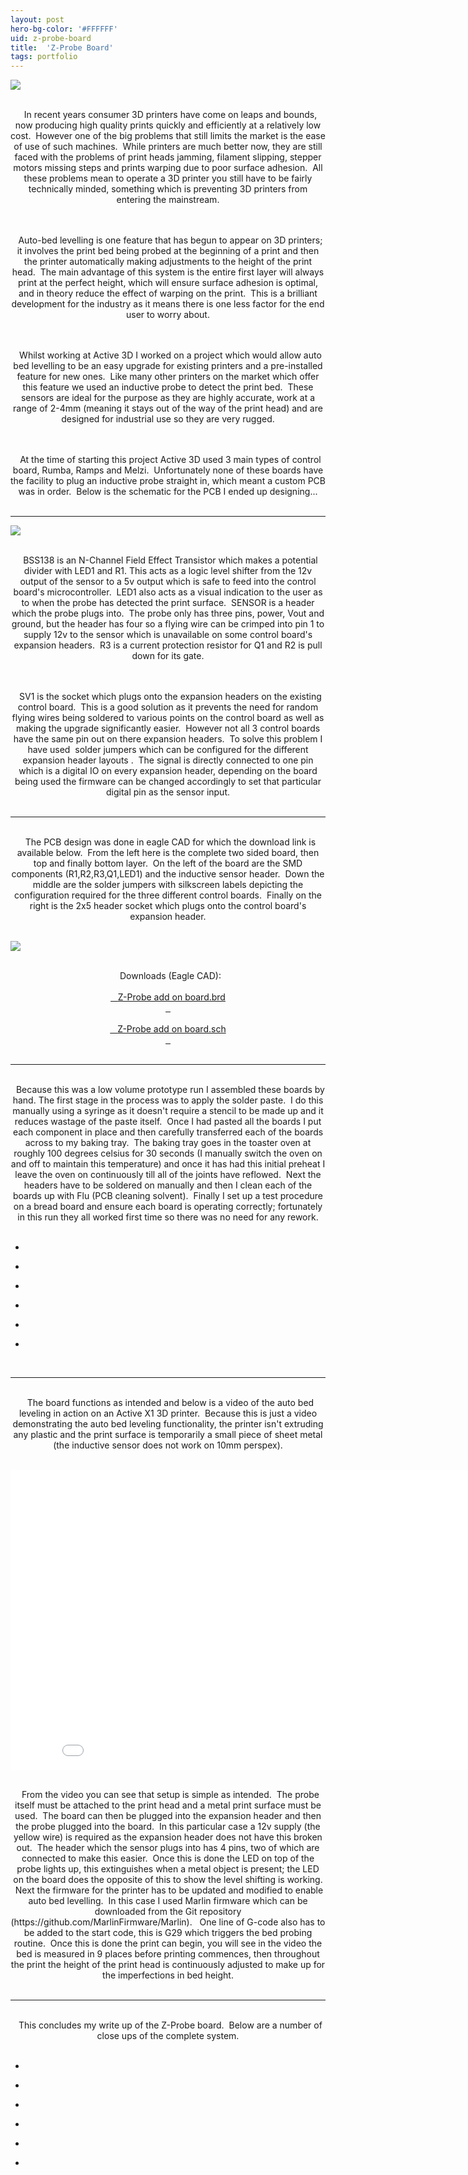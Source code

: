 ```yaml
---
layout: post
hero-bg-color: '#FFFFFF'
uid: z-probe-board
title:  'Z-Probe Board'
tags: portfolio
---
```


<a href="{{ site.url }}/images/portfolio/z-probe-board/IMG_4807.JPG">
<img src = "{{ site.url }}/images/portfolio/z-probe-board/IMG_4807.JPG">
</a>


<div class="sqs-html-content">
 <p class="" style="text-align:center;white-space:pre-wrap;">
  In recent years consumer 3D printers have come on leaps and bounds, now producing high quality prints quickly and efficiently at a relatively low cost.  However one of the big problems that still limits the market is the ease of use of such machines.  While printers are much better now, they are still faced with the problems of print heads jamming, filament slipping, stepper motors missing steps and prints warping due to poor surface adhesion.  All these problems mean to operate a 3D printer you still have to be fairly technically minded, something which is preventing 3D printers from entering the mainstream.
 </p>
 <p class="" style="text-align:center;white-space:pre-wrap;">
  Auto-bed levelling is one feature that has begun to appear on 3D printers; it involves the print bed being probed at the beginning of a print and then the printer automatically making adjustments to the height of the print head.  The main advantage of this system is the entire first layer will always print at the perfect height, which will ensure surface adhesion is optimal, and in theory reduce the effect of warping on the print.  This is a brilliant development for the industry as it means there is one less factor for the end user to worry about.
 </p>
 <p class="" style="text-align:center;white-space:pre-wrap;">
  Whilst working at Active 3D I worked on a project which would allow auto bed levelling to be an easy upgrade for existing printers and a pre-installed feature for new ones.  Like many other printers on the market which offer this feature we used an inductive probe to detect the print bed.  These sensors are ideal for the purpose as they are highly accurate, work at a range of 2-4mm (meaning it stays out of the way of the print head) and are designed for industrial use so they are very rugged.
 </p>
 <p class="" style="text-align:center;white-space:pre-wrap;">
  At the time of starting this project Active 3D used 3 main types of control board, Rumba, Ramps and Melzi.  Unfortunately none of these boards have the facility to plug an inductive probe straight in, which meant a custom PCB was in order.  Below is the schematic for the PCB I ended up designing...
 </p>
</div>


<hr>

<a href="{{ site.url }}/images/portfolio/z-probe-board/image-asset.jpeg">
<img src = "{{ site.url }}/images/portfolio/z-probe-board/image-asset.jpeg">
</a>


<div class="sqs-html-content">
 <p class="" style="text-align:center;white-space:pre-wrap;">
  BSS138 is an N-Channel Field Effect Transistor which makes a potential divider with LED1 and R1. This acts as a logic level shifter from the 12v output of the sensor to a 5v output which is safe to feed into the control board's microcontroller.  LED1 also acts as a visual indication to the user as to when the probe has detected the print surface.  SENSOR is a header which the probe plugs into.  The probe only has three pins, power, Vout and ground, but the header has four so a flying wire can be crimped into pin 1 to supply 12v to the sensor which is unavailable on some control board's expansion headers.  R3 is a current protection resistor for Q1 and R2 is pull down for its gate.
 </p>
 <p class="" style="text-align:center;white-space:pre-wrap;">
  SV1 is the socket which plugs onto the expansion headers on the existing control board.  This is a good solution as it prevents the need for random flying wires being soldered to various points on the control board as well as making the upgrade significantly easier.  However not all 3 control boards have the same pin out on there expansion headers.  To solve this problem I have used  solder jumpers which can be configured for the different expansion header layouts .  The signal is directly connected to one pin which is a digital IO on every expansion header, depending on the board being used the firmware can be changed accordingly to set that particular digital pin as the sensor input.
 </p>
</div>


<hr>

<div class="sqs-html-content">
 <p class="" style="text-align:center;white-space:pre-wrap;">
  The PCB design was done in eagle CAD for which the download link is available below.  From the left here is the complete two sided board, then top and finally bottom layer.  On the left of the board are the SMD components (R1,R2,R3,Q1,LED1) and the inductive sensor header.  Down the middle are the solder jumpers with silkscreen labels depicting the configuration required for the three different control boards.  Finally on the right is the 2x5 header socket which plugs onto the control board's expansion header.
 </p>
</div>


<a href="{{ site.url }}/images/portfolio/z-probe-board/image-asset.png">
<img src = "{{ site.url }}/images/portfolio/z-probe-board/image-asset.png">
</a>


<div class="sqs-html-content">
 <p class="" style="text-align:center;white-space:pre-wrap;">
  Downloads (Eagle CAD):
  <a href="/s/Z-Probing-Add-on-Board.brd">
   Z-Probe add on board.brd
  </a>
  <a href="/s/Z-Probing-Add-on-Board.sch">
   Z-Probe add on board.sch
  </a>
 </p>
</div>


<hr>

<div class="sqs-html-content">
 <p class="" style="text-align:center;white-space:pre-wrap;">
  Because this was a low volume prototype run I assembled these boards by hand. The first stage in the process was to apply the solder paste.  I do this manually using a syringe as it doesn't require a stencil to be made up and it reduces wastage of the paste itself.  Once I had pasted all the boards I put each component in place and then carefully transferred each of the boards across to my baking tray.  The baking tray goes in the toaster oven at roughly 100 degrees celsius for 30 seconds (I manually switch the oven on and off to maintain this temperature) and once it has had this initial preheat I leave the oven on continuously till all of the joints have reflowed.  Next the headers have to be soldered on manually and then I clean each of the boards up with Flu (PCB cleaning solvent).  Finally I set up a test procedure on a bread board and ensure each board is operating correctly; fortunately in this run they all worked first time so there was no need for any rework.
 </p>
</div>


<ul class="projects clearfix">
  <li>
    <div class="project" style='background-image: url(/images/portfolio/z-probe-board/IMAG0870+%281%29.jpg)'>
      <a class="cover" href="{{ site.url }}/images/portfolio/z-probe-board/IMAG0870+%281%29.jpg"></a>
    </div>
  </li>
  <li>
    <div class="project" style='background-image: url(/images/portfolio/z-probe-board/IMAG0882.jpg)'>
      <a class="cover" href="{{ site.url }}/images/portfolio/z-probe-board/IMAG0882.jpg"></a>
    </div>
  </li>
  <li>
    <div class="project" style='background-image: url(/images/portfolio/z-probe-board/IMG_4807+-+Banner.JPG)'>
      <a class="cover" href="{{ site.url }}/images/portfolio/z-probe-board/IMG_4807+-+Banner.JPG"></a>
    </div>
  </li>
  <li>
    <div class="project" style='background-image: url(/images/portfolio/z-probe-board/IMAG0884+%281%29.jpg)'>
      <a class="cover" href="{{ site.url }}/images/portfolio/z-probe-board/IMAG0884+%281%29.jpg"></a>
    </div>
  </li>
  <li>
    <div class="project" style='background-image: url(/images/portfolio/z-probe-board/IMAG0873+%281%29.jpg)'>
      <a class="cover" href="{{ site.url }}/images/portfolio/z-probe-board/IMAG0873+%281%29.jpg"></a>
    </div>
  </li>
  <li>
    <div class="project" style='background-image: url(/images/portfolio/z-probe-board/IMAG0875.jpg)'>
      <a class="cover" href="{{ site.url }}/images/portfolio/z-probe-board/IMAG0875.jpg"></a>
    </div>
  </li>
</ul>
<br>


<hr>

<div class="sqs-html-content">
 <p class="" style="text-align:center;white-space:pre-wrap;">
  The board functions as intended and below is a video of the auto bed leveling in action on an Active X1 3D printer.  Because this is just a video demonstrating the auto bed leveling functionality, the printer isn't extruding any plastic and the print surface is temporarily a small piece of sheet metal (the inductive sensor does not work on 10mm perspex).
 </p>
</div>


<iframe src="//www.youtube.com/embed/NNZLVAwPn-Q?wmode=opaque&enablejsapi=1" height="480" width="854" scrolling="no" frameborder="0" allowfullscreen=""><br/></iframe>

<div class="sqs-html-content">
 <p class="" style="text-align:center;white-space:pre-wrap;">
  From the video you can see that setup is simple as intended.  The probe itself must be attached to the print head and a metal print surface must be used.  The board can then be plugged into the expansion header and then the probe plugged into the board.  In this particular case a 12v supply (the yellow wire) is required as the expansion header does not have this broken out.  The header which the sensor plugs into has 4 pins, two of which are connected to make this easier.  Once this is done the LED on top of the probe lights up, this extinguishes when a metal object is present; the LED on the board does the opposite of this to show the level shifting is working.  Next the firmware for the printer has to be updated and modified to enable auto bed levelling.  In this case I used Marlin firmware which can be downloaded from the Git repository (https://github.com/MarlinFirmware/Marlin).   One line of G-code also has to be added to the start code, this is G29 which triggers the bed probing routine.  Once this is done the print can begin, you will see in the video the bed is measured in 9 places before printing commences, then throughout the print the height of the print head is continuously adjusted to make up for the imperfections in bed height.
 </p>
</div>


<hr>

<div class="sqs-html-content">
 <p class="" style="text-align:center;white-space:pre-wrap;">
  This concludes my write up of the Z-Probe board.  Below are a number of close ups of the complete system.
 </p>
</div>


<ul class="projects clearfix">
  <li>
    <div class="project" style='background-image: url(/images/portfolio/z-probe-board/IMG_5076.JPG)'>
      <a class="cover" href="{{ site.url }}/images/portfolio/z-probe-board/IMG_5076.JPG"></a>
    </div>
  </li>
  <li>
    <div class="project" style='background-image: url(/images/portfolio/z-probe-board/IMG_5080.JPG)'>
      <a class="cover" href="{{ site.url }}/images/portfolio/z-probe-board/IMG_5080.JPG"></a>
    </div>
  </li>
  <li>
    <div class="project" style='background-image: url(/images/portfolio/z-probe-board/IMG_5084.JPG)'>
      <a class="cover" href="{{ site.url }}/images/portfolio/z-probe-board/IMG_5084.JPG"></a>
    </div>
  </li>
  <li>
    <div class="project" style='background-image: url(/images/portfolio/z-probe-board/IMG_5073.JPG)'>
      <a class="cover" href="{{ site.url }}/images/portfolio/z-probe-board/IMG_5073.JPG"></a>
    </div>
  </li>
  <li>
    <div class="project" style='background-image: url(/images/portfolio/z-probe-board/IMG_5071.JPG)'>
      <a class="cover" href="{{ site.url }}/images/portfolio/z-probe-board/IMG_5071.JPG"></a>
    </div>
  </li>
  <li>
    <div class="project" style='background-image: url(/images/portfolio/z-probe-board/IMG_5068.JPG)'>
      <a class="cover" href="{{ site.url }}/images/portfolio/z-probe-board/IMG_5068.JPG"></a>
    </div>
  </li>
</ul>
<br>


